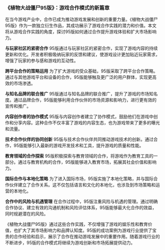 ### 《植物大战僵尸95版》：游戏合作模式的新篇章

在当今游戏产业中，合作已成为推动游戏发展和创新的重要力量。《植物大战僵尸95版》作为一款独立衍生作品，其成功展示了游戏合作实践的潜力和价值。本文将从游戏合作实践的角度，探讨95版如何通过合作提升游戏体验和扩大市场影响力。

**与玩家社区的紧密合作**
95版通过与玩家社区的紧密合作，实现了游戏内容的持续更新和优化。开发者积极吸纳玩家的反馈和建议，使游戏设计更加贴近玩家需求，增强了玩家的参与感和游戏的互动性。

**跨平台合作的策略运用**
为了扩大游戏的受众基础，95版采取了跨平台合作策略。通过与其他游戏平台和设备的合作，95版能够触及更广泛的用户群体，实现更高效的市场渗透。

**与知名品牌的联合推广**
95版通过与知名品牌的联合推广，提升了游戏的市场知名度。通过品牌合作，95版能够利用合作伙伴的市场资源和影响力，进行更有效的宣传和推广。

**内容创作者的协作模式**
95版与内容创作者建立了协作模式，鼓励他们在游戏中创作和分享内容。这种合作不仅丰富了游戏的内容生态，也为游戏带来了更多的曝光和流量。

**技术合作伙伴的协同创新**
95版与技术合作伙伴共同推动游戏技术的创新。通过合作，95版能够引入最新的游戏开发技术和工具，提升游戏的质量和性能。

**教育领域的合作探索**
95版积极探索与教育领域的合作，将游戏作为教育工具的一部分。通过与教育机构的合作，95版能够进入教育市场，拓展其社会价值和影响力。

**国际合作与本地化策略**
为了进入国际市场，95版实施了本地化策略，并与国际合作伙伴建立了合作关系。这不仅包括语言和文化的本地化，也涉及到市场策略和运营的本地化。

**合作中的风险与机遇管理**
在合作过程中，95版注重风险与机遇的管理。通过明确合作协议、建立有效的沟通机制和风险评估体系，95版能够最大化合作的效益，同时规避潜在的风险。

《植物大战僵尸95版》通过这些合作实践，不仅增强了游戏的娱乐性和教育价值，也扩大了其市场影响力和品牌认知度。95版的成功案例为游戏行业提供了宝贵的合作经验和启示，展示了合作在推动游戏发展中的重要作用。随着游戏行业的不断进步，95版的合作模式将继续为游戏创新和市场拓展提供动力。